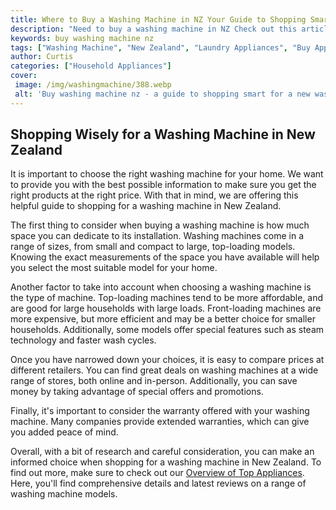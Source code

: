 ```yaml
---
title: Where to Buy a Washing Machine in NZ Your Guide to Shopping Smart
description: "Need to buy a washing machine in NZ Check out this article to learn the best strategies for shopping smart and making sure you get the best deal"
keywords: buy washing machine nz
tags: ["Washing Machine", "New Zealand", "Laundry Appliances", "Buy Appliance", "Clean Appliance"]
author: Curtis
categories: ["Household Appliances"]
cover: 
 image: /img/washingmachine/388.webp
 alt: 'Buy washing machine nz - a guide to shopping smart for a new washing machine in NZ'
---
```

## Shopping Wisely for a Washing Machine in New Zealand
It is important to choose the right washing machine for your home. We want to provide you with the best possible information to make sure you get the right products at the right price. With that in mind, we are offering this helpful guide to shopping for a washing machine in New Zealand. 

The first thing to consider when buying a washing machine is how much space you can dedicate to its installation. Washing machines come in a range of sizes, from small and compact to large, top-loading models. Knowing the exact measurements of the space you have available will help you select the most suitable model for your home. 

Another factor to take into account when choosing a washing machine is the type of machine. Top-loading machines tend to be more affordable, and are good for large households with large loads. Front-loading machines are more expensive, but more efficient and may be a better choice for smaller households. Additionally, some models offer special features such as steam technology and faster wash cycles. 

Once you have narrowed down your choices, it is easy to compare prices at different retailers. You can find great deals on washing machines at a wide range of stores, both online and in-person. Additionally, you can save money by taking advantage of special offers and promotions. 

Finally, it's important to consider the warranty offered with your washing machine. Many companies provide extended warranties, which can give you added peace of mind.

Overall, with a bit of research and careful consideration, you can make an informed choice when shopping for a washing machine in New Zealand. To find out more, make sure to check out our [Overview of Top Appliances](./pages/appliance-overview). Here, you'll find comprehensive details and latest reviews on a range of washing machine models.
